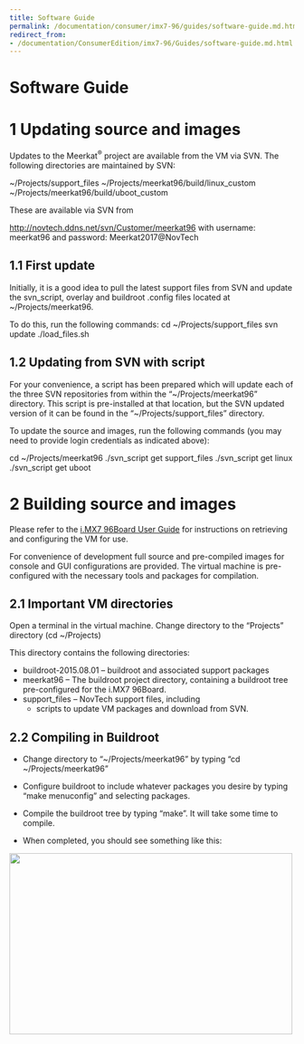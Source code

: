 ```yaml
---
title: Software Guide
permalink: /documentation/consumer/imx7-96/guides/software-guide.md.html
redirect_from:
- /documentation/ConsumerEdition/imx7-96/Guides/software-guide.md.html
---
```

# Software Guide

# 1 Updating source and images

Updates to the Meerkat<sup>®</sup> project are available from the VM via SVN.
The following directories are maintained by SVN:

~/Projects/support_files
~/Projects/meerkat96/build/linux_custom
~/Projects/meerkat96/build/uboot_custom

These are available via SVN from

http://novtech.ddns.net/svn/Customer/meerkat96
with username: meerkat96
and password: Meerkat2017@NovTech

## 1.1	First update

Initially, it is a good idea to pull the latest support files from SVN and update the svn_script, overlay and buildroot .config files located at ~/Projects/meerkat96.

To do this, run the following commands:
cd ~/Projects/support_files
svn update
./load_files.sh

## 1.2	Updating from SVN with script

For your convenience, a script has been prepared which will update each of the three SVN repositories from within the “~/Projects/meerkat96” directory. This script is pre-installed at that location, but the SVN updated version of it can be found in the “~/Projects/support_files” directory.

To update the source and images, run the following commands (you may need to provide login credentials as indicated above):

cd ~/Projects/meerkat96
./svn_script get support_files
./svn_script get linux
./svn_script get uboot

# 2	Building source and images


Please refer to the [i.MX7 96Board User Guide](guides/user-guide.md) for instructions on retrieving and configuring the VM for use.

For convenience of development full source and pre-compiled images for console and GUI configurations are provided. The virtual machine is pre-configured with the necessary tools and packages for compilation.

## 2.1	Important VM directories

Open a terminal in the virtual machine.
Change directory to the “Projects” directory (cd ~/Projects)

This directory contains the following directories:
 - buildroot-2015.08.01 – buildroot and associated support packages
 - meerkat96 – The buildroot project directory, containing a buildroot tree pre-configured for the i.MX7 96Board.
 - support_files – NovTech support files, including
   - scripts to update VM packages and download from SVN.

## 2.2	Compiling in Buildroot

 - Change directory to “~/Projects/meerkat96” by typing “cd ~/Projects/meerkat96”

 - Configure buildroot to include whatever packages you desire by typing “make menuconfig” and selecting packages.

 - Compile the buildroot tree by typing “make”. It will take some time to compile.

 - When completed, you should see something like this:

 <img src="https://github.com/nazik5/documentation/blob/master/consumer/imx7-96/additional-docs/images/images-software/completed-compilation-buildroot.png?raw=true" data-canonical-src="https://github.com/nazik5/documentation/blob/master/consumer/imx7-96/additional-docs/images/images-software/completed-compilation-buildroot.png?raw=true" width="500" height="320" />
